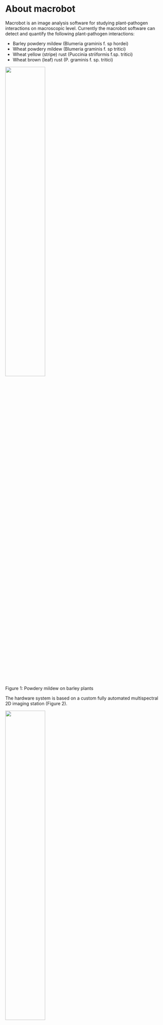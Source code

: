 # About macrobot

Macrobot is an image analysis software for studying plant-pathogen interactions on macroscopic level. Currently the macrobot software can detect and quantify the following plant-pathogen interactions:
- Barley powdery mildew (Blumeria graminis f. sp hordei)
- Wheat powdery mildew (Blumeria graminis f. sp tritici)
- Wheat yellow (stripe) rust (Puccinia striiformis f.sp. tritici)
- Wheat brown (leaf) rust (P. graminis f. sp. tritici)

<img src="https://github.com/snowformatics/macrobot/blob/master/docs/images/Slide1.png" width="50%" height="50%"><br>
Figure 1: Powdery mildew on barley plants

The hardware system is based on a custom fully automated multispectral 2D imaging station (Figure 2).

<img src="https://github.com/snowformatics/macrobot/blob/master/docs/images/Bild8.png" width="50%" height="50%"><br>
Figure 2: Macrobot Module

See the macrobot hardware in action:
https://www.youtube.com/watch?v=SmoKQ_uMp34&t=56s

The entire pipline from image aquisition to image analysis is shown in Figure 3.

<img src="https://github.com/snowformatics/macrobot/blob/master/paper/figure.png" width="70%" height="70%"><br>
Figure 3: Software pipeline

# Citation

Lueck et al., (2020). BluVision Macro - a software for automated powdery mildew and rust disease quantification on detached leaves.. Journal of Open Source Software, 5(51), 2259, https://doi.org/10.21105/joss.02259

# Documentation
https://macrobot.readthedocs.io/en/latest/index.html


# Installation
Macrobot software was build and successfully tested on Windows operation system (Windows 7 and 10).

->Install Anaconda (https://www.anaconda.com/distribution/)

`conda create --name macrobot python=3.8`

`conda activate macrobot`

`conda install pip`

`pip install macrobot`


# Usage

1. Create a folder for the result. We will create a new folder on the desktop called mb_results.
2. Open the Ananconda prompt and activate your macrobot environment if you are not already there.<br/>`conda activate macrobot`<br/>
3. Macrobot is a command line program which requires the following arguments:
* source path (-s) - the path with the images coming from the Macrobot hardware system
* destination path (-d) - the path to store the results
* pathogen (-p) - which pathogen to predict ("mildew" or "rust")
4. For a test case we will use a test image set which will be automatically downloaded by the start of the software.
To tell the software to use the test images, we will enter "test_images" for the source path -s argument
5. Start the software with the following command for mildew (adapt the destination path):<br/>`mb -s test_images -d C:\Users\name\Desktop\mb_results\ -p mildew`<br/> or rust
<br/>`mb -s test_images -d C:\Users\name\Desktop\mb_results\ -p rust`<br/>
6. In your destination folder should appear all results:
* A csv file with the predicted values per leaf
* A report html file in folder report which allows and easy control over the pipeline.
* Images created by the software (white=pathogen, red=leaf detection, black=background)

If you want to use a real world experiments, make sure to provide the following folder structure with five images per plate (see documentation)

# Tests
cd to installation path and test folder e.g. d:\Anaconda\envs\mb_test\Lib\site-packages\macrobot\tests

Run pytest:

`pytest`


# Contributions:
We are strongly looking for contributions, some ideas how to support our software could be found here:
https://github.com/snowformatics/macrobot/wiki/Contributions

# References:
https://github.com/snowformatics/macrobot/wiki/References
---
title: 'BluVision Macro - a software for automated powdery mildew and rust disease quantification on detached leaves.'
tags:
  - plant phenotyping
  - powdery mildew
  - barley
  - wheat
  - rust
  - pucchinia
  - python
  - pathogen
authors:
 - name: Stefanie Lueck
   orcid: 0000-0003-0536-835X
   affiliation: 1
 - name: Ulrike Beukert
   orcid: 0000-0002-9482-3512
   affiliation: 2
 - name: Dimitar Douchkov
   orcid: 0000-0001-6603-4930
   affiliation: 1
   
 
affiliations:
 - name: Leibniz-Institut für Pflanzengenetik und Kulturpflanzenforschung Gatersleben, Stadt Seeland, Sachsen-Anhalt
   index: 1
 - name: Julius Kühn-Institut Quedlinburg, Sachsen-Anhalt
   index: 2
   
date: 20 April 2020
bibliography: paper.bib
---
 
# Summary

Powdery mildews and rusts are in the Top 10 of the major fungal pathogens in plant pathology [@2012_2; @2011_2; @2011_4]. The effect of powdery mildews on crop yields can amount to 40% of harvested grain [@2001]. Besides being an agriculturally important pathogen, the powdery mildews of wheat and barley are important models for studying the plant-pathogen interactions [@2014_2]. Wheat leaf rust and stripe rust are two other fungal pathogens, frequently causing epidemics with up to 70% yield losses [@2005; @2011_2] in combination with a decreased grain quality [@2012]. 

Crop protection against pathogens is mostly provided by the application of chemical agents [@2013], however, many of them have detrimental effects on non-target species [@2016].  Therefore, the trend is towards reducing the pesticide application and development of alternative and integrated protection methods [@2011_3]. The most sustainable method for crop protection appears to be the use of natural genetic resources and breeding for disease resistance [@2009_3]. Plant breeding is as old as the domestication of the first agricultural plants (>10000 years) [@2011_4]. The “Green revolution” [@2009] of the 1950-1960 and the more recent “omics” revolution (genomics, proteomics or metabolomics, etc.) [@2007] introduced many new approaches and technologies but the observation methods of the breeders remained mostly unchanged. Recently, new high-throughput observation methods for Phenomics [@2009_2] were introduced, thus providing the fundament for another breeding revolution. However, the powdery mildews and rusts are, as the majority of the plant pathogens, microscopic organisms in the initial and most critical stages of the infection process. Phenotyping of these early stages was significantly held back by the lack of technology for high-throughput phenotyping on a macroscopic and microscopic scale. 

To solve this problem, we have developed the BluVision Macro framework aimed to allow strictly quantitative assessment of disease and host responses on a macroscopic level. The system consists of a hardware part – the Macrobot [@2020] - a multimodal imaging station and robotized sample magazine/loader, and the BluVision Macro software, described in this article. The system is designed to work with samples placed in microtiter plates (MTP), which are well-established standard in biology and medicine. The loading of the MTPs to the imaging station and the image acquisition is fully automated. The system uses a 14-bit monochrome camera (Thorlabs 8050M-GE-TE) at a resolution of 3296×2472 px. The illumination is based on narrow bandwidth isotropic LED light sources (Metaphase Exolight-ISO-14-XXX-U) with 365nm (UV), 470nm (blue), 530nm (green) and 625nm (red) peak wavelength. For each plate monochrome images in all illumination  wavelengths are acquired separately and stored in 16-bit TIFF image files. Additionally, a background illumination image is taken and used for the separation of the foreground and background.

![Macrobot image acquisition and analysis workflow.The 14-bit monochrome camera of the Macrobot (A), acquires images in 5 different illumination scenarios (channels) for each plate (B). The red (625 nm), green (530 nm), and blue (470 nm) channels are combined into an RGB composite image (C), which is further segmented for detection of the infected area of the leaves (F). The UV (365 nm) and the backlight channel, are used for the leaf segmentation (D). Combined prediction for infected area and leaves serves to calculate the infected area as a percent of the leaf surface (E).\label{fig:example}](Macrobot_Figure1.png)




The image analysis pipeline currently contains software modules for powdery mildew of barley and wheat (*Blumeria graminis* f. sp. *hordei* resp. *tritici*), wheat stripe rust (*Puccinia striiformis* f.sp. *tritici*), wheat leaf rust (*P. triticina*), and will work without major modification for barley leaf, stripe rusts and probably other leaf diseases with a similar appearance. Phenotyping of other disease and non-disease related phenotypes will require development of dedicated modules. The system is running in production mode and generates phenotyping data for powdery mildew and rust disease resistance screens at the Leibniz Institute of Plant Genetics and Crop Plant Research (IPK) in Gatersleben, Germany, and the Julius Kühn-Institute (JKI) in Quedlinburg, Germany.


 
# Installation
The macrobot software can be installed with *Ananconda* and *pip* and was built and tested in the Microsoft Windows environment. <br>
It requires Python 3.8 or higher, numpy [@2011], scikit-image [@2014], opencv-python [@2000], pytest and jinja2. 

# Acknowledgment
This work was supported by grants from the German Federal Ministry of Research and Education (BMBF) – DPPN (FKZ 031A05) and GeneBank 2.0  (FKZ 031B0184)

# Additional information
This paper is dedicated in memory of Patrick Schweizer.

# References
macrobot package
================

Submodules
----------

macrobot.bgt module
-------------------

.. automodule:: macrobot.bgt
   :members:
   :undoc-members:
   :show-inheritance:

macrobot.helpers module
-----------------------

.. automodule:: macrobot.helpers
   :members:
   :undoc-members:
   :show-inheritance:

macrobot.mb\_pipeline module
----------------------------

.. automodule:: macrobot.mb_pipeline
   :members:
   :undoc-members:
   :show-inheritance:

macrobot.prediction module
--------------------------

.. automodule:: macrobot.prediction
   :members:
   :undoc-members:
   :show-inheritance:

macrobot.puccinia module
------------------------

.. automodule:: macrobot.puccinia
   :members:
   :undoc-members:
   :show-inheritance:

macrobot.cli module
-----------------------------

.. automodule:: macrobot.cli
   :members:
   :undoc-members:
   :show-inheritance:

macrobot.segmentation module
----------------------------

.. automodule:: macrobot.segmentation
   :members:
   :undoc-members:
   :show-inheritance:


Module contents
---------------

.. automodule:: macrobot
   :members:
   :undoc-members:
   :show-inheritance:
=======
Authors
=======

* Stefanie Lueck <lueck@ipk-gatersleben.de>
* Dimitar Douchkov <douchkov@ipk-gatersleben.de>
============
Installation
============

The macrobot software could be easily installed with pip. We recommend to use Anaconda for an easy installation process.

Macrobot software was build and successfully tested on Windows operation system (Windows 7 and 10).

Via Anaconda (recommended):
===========================

1.) Install Anaconda (https://www.anaconda.com/distribution/)

2.) Open Anaconda prompt and create a new environment:

``conda create --name macrobot python=3.8``

3.) Activate environment:

``conda activate macrobot``

4.) Install macrobot software:

``conda install pip``

``pip install macrobot``
================================
Macrobot image analysis pipeline
================================

Overview
========
Image analysis pipeline consists of 4 major steps:

1.) Creating a true 3-channel RGB image from the blue, green and red channel image

.. image:: images/plate_ex.png

2.) Frame segmentation

.. image:: images/frame.png

3.) Leaf segmentation

.. image:: images/leaf.png

4.) Pathogen prediction (white is pathogen, black background)

.. image:: images/predict.png


Analysis time
=============

Analysis time is approximately 5 seconds per plate (Intel(R) Core(TM) i7-9700 CPU @ 3.00GHz; 32 GB RAM; Windows 10 x64).





.. macrobot documentation master file, created by
   sphinx-quickstart on Fri Apr 24 13:33:04 2020.
   You can adapt this file completely to your liking, but it should at least
   contain the root `toctree` directive.

Welcome to macrobot's documentation!
====================================

.. toctree::
   :maxdepth: 2
   :caption: Contents:

   introduction.rst
   installation.rst
   use_case.rst
   macrobot_pipeline.rst
   pathogens.rst
   authors.rst
   license.rst
   changelog.rst



Indices and tables
==================

* :ref:`genindex`
* :ref:`modindex`
* :ref:`search`
============
Introduction
============

Macrobot Software Overview
==========================
Macrobot is a software and hardware framework for high-throughput image acquisition and analysis of microscopic and macroscopic images in plant pathology.

Deep investigation of the intimate details of the plant-pathogen interactions is essential to truly understand the defense mechanism of the plants and the evading strategies of the pathogens. By using this knowledge in plant breeding we may significantly diminish the enormous disease-related losses in agriculture by simultaneous reduction of application of potentially hazardous pesticides.

Currently the macrobot software can detect and quantify the following plant-pathogen interactions:

- Barley powdery mildew (Blumeria graminis f. sp hordei) on barely leaves
- Wheat powdery mildew (Blumeria graminis f. sp tritici) on wheat leaves (Figure 1)
- Wheat yellow rust (Puccinia graminis f.sp. tritici) on wheat leaves
- Wheat brown rust (Puccinia dispersa f. sp. tritici) on wheat leaves


.. image:: images/bgt.png

Figure 1: Powdery mildew on barley plants

Macrobot Image Acquisition
==========================

The hardware system is based on a custom fully automated multispectral 2D imaging station (Figure 2).

.. image:: images/macrobot.png

Figure 2: Macrobot Module

See the macrobot hardware in action: https://www.youtube.com/watch?v=SmoKQ_uMp34&t=56s

Macrobot Analysis Pipeline
==========================
Our image analysis pipeline (Figure 3) is aimed to detect macroscopic disease symptoms for barley and wheat powdery mildew as well as yellow and brown rust.

.. image:: images/figure.png

Figure 3: Software pipeline

===================
Supported pathogens
===================

Barley powdery mildew (Blumeria graminis f. sp hordei)

.. list-table::

    * - .. figure:: images/bgh_leaf.png

           Fig 1. Barley powdery mildew leaf segmentation

      - .. figure:: images/bgh_pred.png

           Fig 2. Barley powdery mildew pathogen prediction (7 days after inoculation)

Wheat powdery mildew (Blumeria graminis f. sp tritici)

.. list-table::

    * - .. figure:: images/bgt_leaf.png

           Fig 3. Wheat powdery mildew leaf segmentation

      - .. figure:: images/bgt_pred.png

           Fig 4. Wheat powdery mildew pathogen prediction (6 days after inoculation)

Wheat yellow (stripe) rust (Puccinia striiformis f.sp. tritici)

.. list-table::

    * - .. figure:: images/yell_leaf.png

           Fig 5. Wheat yellow rust leaf segmentation

      - .. figure:: images/yell_pred.png

           Fig 6. Wheat yellow rust pathogen prediction (15 days after inoculation)

Wheat brown (leaf) rust (P. graminis f. sp. tritici)

.. list-table::

    * - .. figure:: images/brown_leaf.png

           Fig 7. Wheat brown rust leaf segmentation

      - .. figure:: images/brown_pred.png

           Fig 8. Wheat brown rust pathogen prediction (6 days after inoculation)
================
Use case example
================


1. Create a folder for the result. We will create a new folder on the desktop called mb_results.
2. Open the Ananconda prompt and activate your macrobot environment if you are not already there.

``conda activate macrobot``

3. Macrobot is a command line program which requires the following arguments:

* source path (-s) - the path with the images coming from the Macrobot hardware system
* destination path (-d) - the path to store the results
* pathogen (-p) - which pathogen to predict ("mildew" or "rust")

4. For a test case we will use a test image set which will be automatically downloaded by the start of the software. To tell the software to use the test images, we will enter "test_images" for the source path -s argument

5. Start the software with the following command (adapt the destination path):

``mb -s test_images -d C:\Users\name\Desktop\mb_results\ -p mildew``

6. In your destination folder should appear all results:

* A csv file with the predicted values per leaf
* A report html file in folder report which allows and easy control over the pipeline.
* Images created by the software (white=pathogen, red=leaf detection, black=background)

If you want to use a real world experiments, make sure to provide the following folder structure with five images per plate:


| my_folder
| ├── experiment1
| │   ├── dai
|         └── plateID1
|             └── plateID1_backlight.tif
|             └── plateID1_green.tif
|             └── plateID1_blue.tif
|             └── plateID1_red.tif
|             └── plateID1_uvs.tif
| ├── experiment2
| │   ├── dai
|         └── plateID2
|             └── plateID2_backlight.tif
|             └── plateID2_green.tif
|             └── plateID2_blue.tif
|             └── plateID2_red.tif
|             └── plateID2_uvs.tif


Test image link:
https://doi.ipk-gatersleben.de/DOI/d92b5ec6-a83c-4ce6-99ab-ee4243764024/a9b2216b-4bb4-4300-8fc9-a259c485b236/2=========
Changelog
=========

Version 0.1
===========

- RGB image for frame detection
- Bgt and Bgh support

Version 0.2
===========

- Use UV image for frame detection

Version 0.3
===========
- Switched Functional programming -> OOP which allows easy integration of other pipelines
- Storing only final images
- 50x faster
- Added leaf and stripe rust pathogens

Version 0.4
===========
- Added a test image set feature
- Improve documentation
- Added integration test